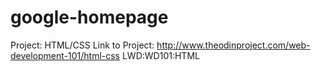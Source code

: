 google-homepage
===============

Project: HTML/CSS
Link to Project: http://www.theodinproject.com/web-development-101/html-css
LWD:WD101:HTML
